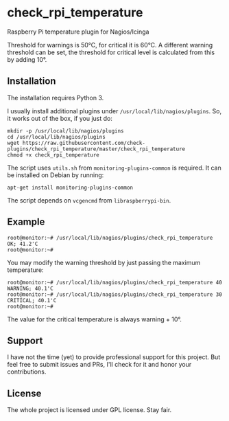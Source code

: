 # check_rpi_temperature

Raspberry Pi temperature plugin for Nagios/Icinga

Threshold for warnings is 50°C, for critical it is 60°C.
A different warning threshold can be set, the threshold for critical level is calculated from this by adding 10°.

## Installation

The installation requires Python 3.

I usually install additional plugins under `/usr/local/lib/nagios/plugins`.
So, it works out of the box, if you just do:

```
mkdir -p /usr/local/lib/nagios/plugins
cd /usr/local/lib/nagios/plugins
wget https://raw.githubusercontent.com/check-plugins/check_rpi_temperature/master/check_rpi_temperature
chmod +x check_rpi_temperature
```

The script uses `utils.sh` from `monitoring-plugins-common` is required. It can be installed on Debian by running:

```
apt-get install monitoring-plugins-common
```

The script depends on `vcgencmd` from `libraspberrypi-bin`.

## Example

```
root@monitor:~# /usr/local/lib/nagios/plugins/check_rpi_temperature
OK; 41.2'C
root@monitor:~# 
```

You may modify the warning threshold by just passing the maximum temperature:

```
root@monitor:~# /usr/local/lib/nagios/plugins/check_rpi_temperature 40
WARNING; 40.1'C
root@monitor:~# /usr/local/lib/nagios/plugins/check_rpi_temperature 30
CRITICAL; 40.1'C
root@monitor:~# 
```

The value for the critical temperature is always warning + 10°.

## Support

I have not the time (yet) to provide professional support for this project. But feel free to submit issues and PRs, I'll check for it and honor your contributions.

## License

The whole project is licensed under GPL license. Stay fair.
